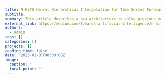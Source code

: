 ```yaml
---
title: N-HiTS Neural Hierarchical Interpolation for Time Series Forecasting
subtitle: 
summary: This article describes a new architecture to solve previous models’ issues 1. Predicting with instability 2. Computational complication by obtaining hierarchical interpolation and multi-rate data sampling successfully. The architecture includes several Stacks, each Stack includes several Block, where each block consists of a MaxPool layer, a Multi-Layer-Perceptron layer, and θ. The N-HiTS model outperforms previous transformer-based architectures (25% improvement), which is described thoroughly.
external_link: https://medium.com/towards-artificial-intelligence/n-hits-neural-hierarchical-interpolation-for-time-series-forecasting-25f2985d0195
authors:
  - admin
tags: []
categories: []
projects: []
reading_time: false
date: '2023-01-05T00:00:00Z'
image:
  caption: ''
  focal_point: ''
---
```

